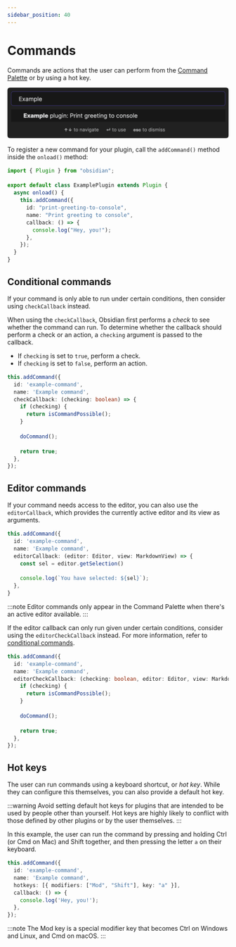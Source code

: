```yaml
---
sidebar_position: 40
---
```


# Commands

Commands are actions that the user can perform from the [Command Palette](https://help.obsidian.md/Plugins/Command+palette) or by using a hot key.

![Command](../../static/img/command.png)

To register a new command for your plugin, call the `addCommand()` method inside the `onload()` method:

```ts title="main.ts" {5-11}
import { Plugin } from "obsidian";

export default class ExamplePlugin extends Plugin {
  async onload() {
    this.addCommand({
      id: "print-greeting-to-console",
      name: "Print greeting to console",
      callback: () => {
        console.log("Hey, you!");
      },
    });
  }
}
```

## Conditional commands

If your command is only able to run under certain conditions, then consider using `checkCallback` instead.

When using the `checkCallback`, Obsidian first performs a _check_ to see whether the command can run. To determine whether the callback should perform a check or an action, a `checking` argument is passed to the callback.

- If `checking` is set to `true`, perform a check.
- If `checking` is set to `false`, perform an action.

```ts {4}
this.addCommand({
  id: 'example-command',
  name: 'Example command',
  checkCallback: (checking: boolean) => {
    if (checking) {
      return isCommandPossible();
    }

    doCommand();

    return true;
  },
});
```

## Editor commands

If your command needs access to the editor, you can also use the `editorCallback`, which provides the currently active editor and its view as arguments.

```ts {4}
this.addCommand({
  id: 'example-command',
  name: 'Example command',
  editorCallback: (editor: Editor, view: MarkdownView) => {
    const sel = editor.getSelection()

    console.log(`You have selected: ${sel}`);
  },
}
```

:::note
Editor commands only appear in the Command Palette when there's an active editor available.
:::

If the editor callback can only run given under certain conditions, consider using the `editorCheckCallback` instead. For more information, refer to [conditional commands](#conditional-commands).

```ts {4}
this.addCommand({
  id: 'example-command',
  name: 'Example command',
  editorCheckCallback: (checking: boolean, editor: Editor, view: MarkdownView) => {
    if (checking) {
      return isCommandPossible();
    }

    doCommand();

    return true;
  },
});
```

## Hot keys

The user can run commands using a keyboard shortcut, or _hot key_. While they can configure this themselves, you can also provide a default hot key.

:::warning
Avoid setting default hot keys for plugins that are intended to be used by people other than yourself. Hot keys are highly likely to conflict with those defined by other plugins or by the user themselves.
:::

In this example, the user can run the command by pressing and holding Ctrl (or Cmd on Mac) and Shift together, and then pressing the letter `a` on their keyboard.

```ts {4}
this.addCommand({
  id: 'example-command',
  name: 'Example command',
  hotkeys: [{ modifiers: ["Mod", "Shift"], key: "a" }],
  callback: () => {
    console.log('Hey, you!');
  },
});
```

:::note
The Mod key is a special modifier key that becomes Ctrl on Windows and Linux, and Cmd on macOS.
:::

